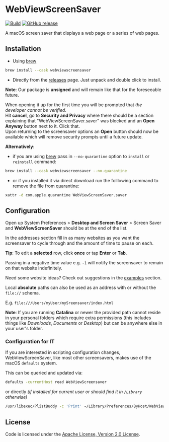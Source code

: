 # WebViewScreenSaver
[![Build](https://img.shields.io/github/workflow/status/liquidx/webviewscreensaver/CI)](https://github.com/liquidx/webviewscreensaver/actions)
[![GitHub release](https://img.shields.io/github/v/release/liquidx/webviewscreensaver)](https://github.com/liquidx/webviewscreensaver/releases)

A macOS screen saver that displays a web page or a series of web pages.

## Installation

* Using [brew](https://brew.sh/)

``` bash
brew install --cask webviewscreensaver
```

* Directly from the [releases](https://github.com/liquidx/webviewscreensaver/releases) page. Just unpack and double click to install.

**Note**: Our package is **unsigned** and will remain like that for the foreseeable future.

When opening it up for the first time you will be prompted that *the developer cannot be verified*. <br />
Hit **cancel**, go to **Security and Privacy** where there should be a section explaining that "WebViewScreenSaver.saver" was blocked and an **Open Anyway** button next to it. Click that. <br />
Upon returning to the screensaver options an **Open** button should now be available which will remove security prompts until a future update.

**Alternatively**:
* if you are using [brew](https://brew.sh/) pass in `--no-quarantine` option to `install` or `reinstall` command:
``` bash
brew install --cask webviewscreensaver --no-quarantine
```

* or if you installed it via direct download run the folllowing command to remove the file from quarantine:
``` bash
xattr -d com.apple.quarantine WebViewScreenSaver.saver
```

## Configuration

Open up System Preferences > **Desktop and Screen Saver** > Screen Saver and **WebViewScreenSaver** should be at the end of the list.

In the addresses section fill in as many websites as you want the screensaver to cycle through and the amount of time to pause on each.

**Tip**: To edit a **selected** row, click **once** or tap **Enter** or **Tab**.

Passing in a negative time value e.g. `-1` will notify the screensaver to remain on that website indefinitely.

Need some website ideas? Check out suggestions in the [examples](examples.md) section.

Local **absolute** paths can also be used as an address with or without the `file://` schema.

E.g. `file:///Users/myUser/mySreensaver/index.html`

**Note**: If you are running **Catalina** or newer the provided path cannot reside in your personal folders which require extra permissions (this includes things like *Downloads*, *Documents* or *Desktop*) but can be anywhere else in your user's folder.

### Configuration for IT
If you are interested in scripting configuration changes, WebViewScreenSaver, like most other screensavers, makes use of the macOS `defaults` system.

This can be queried and updated via:
``` bash
defaults -currentHost read WebViewScreensaver
```
or directly *(if installed for current user or should find it in `/Library` otherwise)*
``` bash
/usr/libexec/PlistBuddy -c 'Print' ~/Library/Preferences/ByHost/WebViewScreenSaver.*
```

## License
Code is licensed under the [Apache License, Version 2.0 License](LICENSE.md).
